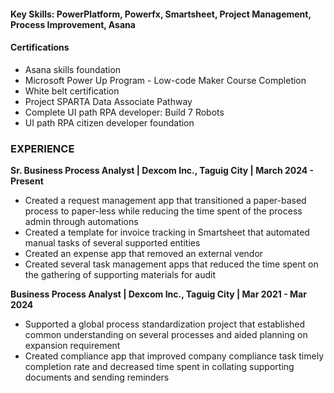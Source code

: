#### Key Skills: PowerPlatform, Powerfx, Smartsheet, Project Management, Process Improvement, Asana

#### Certifications 
-  Asana skills foundation
-  Microsoft Power Up Program - Low-code Maker Course Completion
-  White belt certification
-  Project SPARTA Data Associate Pathway
-  Complete UI path RPA developer: Build 7 Robots
-  UI path RPA citizen developer foundation

### EXPERIENCE
**Sr. Business Process Analyst | Dexcom Inc., Taguig City | March 2024 - Present**
- Created a request management app that transitioned a paper-based process to paper-less while reducing the time
 spent of the process admin through automations  
- Created a template for invoice tracking in Smartsheet that automated manual tasks of several supported entities
- Created an expense app that removed an external vendor
- Created several task management apps that reduced the time spent on the gathering of supporting materials for
 audit

**Business Process Analyst | Dexcom Inc., Taguig City | Mar 2021 - Mar 2024**
- Supported a global process standardization project that established common understanding on several
 processes and aided planning on expansion requirement 
- Created compliance app that improved company compliance task timely completion rate and decreased time
 spent in collating supporting documents and sending reminders  
